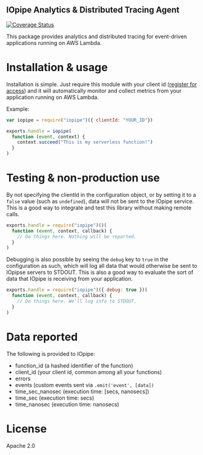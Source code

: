 IOpipe Analytics & Distributed Tracing Agent
--------------------------------------------
[![Coverage Status](https://coveralls.io/repos/github/iopipe/iopipe/badge.svg?branch=coveralls)](https://coveralls.io/github/iopipe/iopipe?branch=coveralls)

This package provides analytics and distributed tracing for
event-driven applications running on AWS Lambda.

# Installation & usage

Installation is simple. Just require this module with your client id
([register for access](https://www.iopipe.com)) and it will
automatically monitor and collect metrics from your application
running on AWS Lambda.

Example:

```javascript
var iopipe = require("iopipe")({ clientId: "YOUR_ID"})

exports.handle = iopipe(
  function (event, context) {
    context.succeed("This is my serverless function!")
  }
)
```

# Testing & non-production use

By not specifying the clientId in the configuration object,
or by setting it to a `false` value (such as `undefined`),
data will not be sent to the IOpipe service. This is a
good way to integrate and test this library without making
remote calls.

```javascript
exports.handle = require("iopipe")()(
  function (event, context, callback) {
    // Do things here. Nothing will be reported.
  }
)
```

Debugging is also possible by seeing the `debug` key to `true`
in the configuration as such, which will log all data that would
otherwise be sent to IOpipse servers to STDOUT. This is also
a good way to evaluate the sort of data that IOpipe is receiving
from your application.

```javascript
exports.handle = require("iopipe")({ debug: true })(
  function (event, context, callback) {
    // Do things here. We'll log info to STDOUT.
  }
)
```

# Data reported

The following is provided to IOpipe:

 - function_id (a hashed identifier of the function)
 - client_id (your client id, common among all your functions)
 - errors
 - events       (custom events sent via `.emit('event', [data])`
 - time_sec_nanosec  (execution time: [secs, nanosecs])
 - time_sec          (execution time: secs)
 - time_nanosec      (execution time: nanosecs)

# License

Apache 2.0
